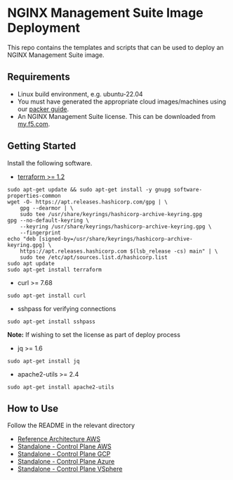 # NGINX Management Suite Image Deployment

This repo contains the templates and scripts that can be used to deploy an NGINX Management Suite image.

## Requirements

- Linux build environment, e.g. ubuntu-22.04
- You must have generated the appropriate cloud images/machines using our [packer guide](../packer/README.md).
- An NGINX Management Suite license. This can be downloaded from [my.f5.com](my.f5.com).

## Getting Started

Install the following software.

- [terraform >= 1.2](https://learn.hashicorp.com/tutorials/terraform/install-cli)

```shell
sudo apt-get update && sudo apt-get install -y gnupg software-properties-common
wget -O- https://apt.releases.hashicorp.com/gpg | \
    gpg --dearmor | \
    sudo tee /usr/share/keyrings/hashicorp-archive-keyring.gpg
gpg --no-default-keyring \
    --keyring /usr/share/keyrings/hashicorp-archive-keyring.gpg \
    --fingerprint
echo "deb [signed-by=/usr/share/keyrings/hashicorp-archive-keyring.gpg] \
    https://apt.releases.hashicorp.com $(lsb_release -cs) main" | \
    sudo tee /etc/apt/sources.list.d/hashicorp.list
sudo apt update
sudo apt-get install terraform
```

- curl >= 7.68

```shell
sudo apt-get install curl
```

- sshpass for verifying connections

```shell
sudo apt-get install sshpass
```

**Note:** If wishing to set the license as part of deploy process

- jq >= 1.6

```shell
sudo apt-get install jq
```

- apache2-utils >= 2.4

```shell
sudo apt-get install apache2-utils
```

## How to Use

Follow the README in the relevant directory

- [Reference Architecture AWS](basic-reference/aws/README.md)
- [Standalone - Control Plane AWS](standalone/nms/aws/README.md)
- [Standalone - Control Plane GCP](standalone/nms/gcp/README.md)
- [Standalone - Control Plane Azure](standalone/nms/azure/README.md)
- [Standalone - Control Plane VSphere](standalone/nms/vsphere/README.md)
